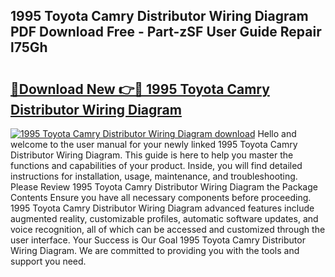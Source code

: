 ## 1995 Toyota Camry Distributor Wiring Diagram PDF Download Free - Part-zSF User Guide Repair l75Gh

# <h2><a href="http://dfm6jz.blite.top/?on=1995+Toyota+Camry+Distributor+Wiring+Diagram">🔗Download New 👉🔴 1995 Toyota Camry Distributor Wiring Diagram</a></h2>

[![1995 Toyota Camry Distributor Wiring Diagram download](https://i.imgur.com/lujVjoI.png)](http://dfm6jz.blite.top/?on=1995+Toyota+Camry+Distributor+Wiring+Diagram)
Hello and welcome to the user manual for your newly linked 1995 Toyota Camry Distributor Wiring Diagram. This guide is here to help you master the functions and capabilities of your product. Inside, you will find detailed instructions for installation, usage, maintenance, and troubleshooting. Please Review 1995 Toyota Camry Distributor Wiring Diagram the Package Contents Ensure you have all necessary components before proceeding. 1995 Toyota Camry Distributor Wiring Diagram advanced features include augmented reality, customizable profiles, automatic software updates, and voice recognition, all of which can be accessed and customized through the user interface. Your Success is Our Goal 1995 Toyota Camry Distributor Wiring Diagram. We are committed to providing you with the tools and support you need.
